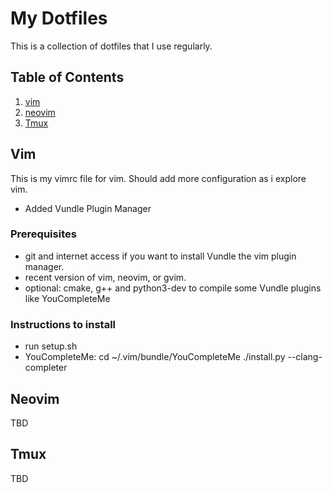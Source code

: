 # My Dotfiles

This is a collection of dotfiles that I use regularly.

## Table of Contents

1. [vim](#vim)
2. [neovim](#neovim)
3. [Tmux](#tmux)

## Vim

This is my vimrc file for vim. Should add more configuration as i explore vim.

+ Added Vundle Plugin Manager

### Prerequisites

* git and internet access if you want to install Vundle the vim plugin manager.
* recent version of vim, neovim, or gvim.
* optional: cmake, g++ and python3-dev to compile some Vundle plugins like YouCompleteMe

### Instructions to install

* run setup.sh
* YouCompleteMe:
    cd ~/.vim/bundle/YouCompleteMe
    ./install.py --clang-completer

## Neovim

TBD

## Tmux

TBD

